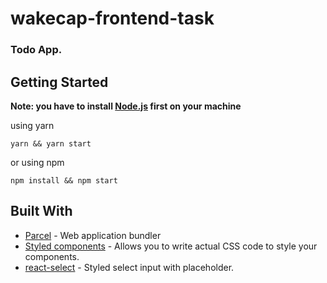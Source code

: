 # wakecap-frontend-task
### Todo App.

## Getting Started
**Note: you have to install [Node.js](https://nodejs.org/en/download/) first on your machine**

using yarn
```
yarn && yarn start
```
or using npm

``` 
npm install && npm start
```

## Built With

* [Parcel](https://parceljs.org/getting_started.html) - Web application bundler
* [Styled components](https://styled-components.com/docs) - Allows you to write actual CSS code to style your components.
* [react-select](https://react-select.com/home) - Styled select input with placeholder.
